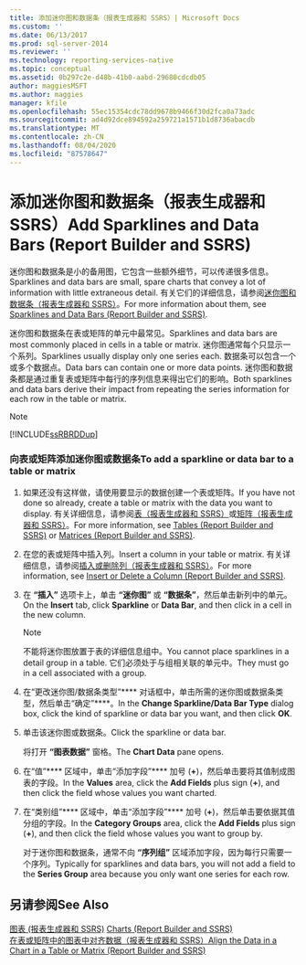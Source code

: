 ```yaml
---
title: 添加迷你图和数据条（报表生成器和 SSRS）| Microsoft Docs
ms.custom: ''
ms.date: 06/13/2017
ms.prod: sql-server-2014
ms.reviewer: ''
ms.technology: reporting-services-native
ms.topic: conceptual
ms.assetid: 0b297c2e-d48b-41b0-aabd-29680cdcdb05
author: maggiesMSFT
ms.author: maggies
manager: kfile
ms.openlocfilehash: 55ec15354cdc78dd9678b9466f30d2fca0a73adc
ms.sourcegitcommit: ad4d92dce894592a259721a1571b1d8736abacdb
ms.translationtype: MT
ms.contentlocale: zh-CN
ms.lasthandoff: 08/04/2020
ms.locfileid: "87578647"
---
```

# <a name="add-sparklines-and-data-bars-report-builder-and-ssrs"></a><span data-ttu-id="234e0-102">添加迷你图和数据条（报表生成器和 SSRS）</span><span class="sxs-lookup"><span data-stu-id="234e0-102">Add Sparklines and Data Bars (Report Builder and SSRS)</span></span>
  <span data-ttu-id="234e0-103">迷你图和数据条是小的备用图，它包含一些额外细节，可以传递很多信息。</span><span class="sxs-lookup"><span data-stu-id="234e0-103">Sparklines and data bars are small, spare charts that convey a lot of information with little extraneous detail.</span></span> <span data-ttu-id="234e0-104">有关它们的详细信息，请参阅[迷你图和数据条（报表生成器和 SSRS）](sparklines-and-data-bars-report-builder-and-ssrs.md)。</span><span class="sxs-lookup"><span data-stu-id="234e0-104">For more information about them, see [Sparklines and Data Bars &#40;Report Builder and SSRS&#41;](sparklines-and-data-bars-report-builder-and-ssrs.md).</span></span>  
  
 <span data-ttu-id="234e0-105">迷你图和数据条在表或矩阵的单元中最常见。</span><span class="sxs-lookup"><span data-stu-id="234e0-105">Sparklines and data bars are most commonly placed in cells in a table or matrix.</span></span> <span data-ttu-id="234e0-106">迷你图通常每个只显示一个系列。</span><span class="sxs-lookup"><span data-stu-id="234e0-106">Sparklines usually display only one series each.</span></span> <span data-ttu-id="234e0-107">数据条可以包含一个或多个数据点。</span><span class="sxs-lookup"><span data-stu-id="234e0-107">Data bars can contain one or more data points.</span></span> <span data-ttu-id="234e0-108">迷你图和数据条都是通过重复表或矩阵中每行的序列信息来得出它们的影响。</span><span class="sxs-lookup"><span data-stu-id="234e0-108">Both sparklines and data bars derive their impact from repeating the series information for each row in the table or matrix.</span></span>  
  
> [!NOTE]  
>  [!INCLUDE[ssRBRDDup](../../includes/ssrbrddup-md.md)]  
  
### <a name="to-add-a-sparkline-or-data-bar-to-a-table-or-matrix"></a><span data-ttu-id="234e0-109">向表或矩阵添加迷你图或数据条</span><span class="sxs-lookup"><span data-stu-id="234e0-109">To add a sparkline or data bar to a table or matrix</span></span>  
  
1.  <span data-ttu-id="234e0-110">如果还没有这样做，请使用要显示的数据创建一个表或矩阵。</span><span class="sxs-lookup"><span data-stu-id="234e0-110">If you have not done so already, create a table or matrix with the data you want to display.</span></span> <span data-ttu-id="234e0-111">有关详细信息，请参阅[表（报表生成器和 SSRS）](tables-report-builder-and-ssrs.md)或[矩阵（报表生成器和 SSRS）](create-a-matrix-report-builder-and-ssrs.md)。</span><span class="sxs-lookup"><span data-stu-id="234e0-111">For more information, see [Tables &#40;Report Builder  and SSRS&#41;](tables-report-builder-and-ssrs.md) or [Matrices &#40;Report Builder and SSRS&#41;](create-a-matrix-report-builder-and-ssrs.md).</span></span>  
  
2.  <span data-ttu-id="234e0-112">在您的表或矩阵中插入列。</span><span class="sxs-lookup"><span data-stu-id="234e0-112">Insert a column in your table or matrix.</span></span> <span data-ttu-id="234e0-113">有关详细信息，请参阅[插入或删除列（报表生成器和 SSRS）](insert-or-delete-a-column-report-builder-and-ssrs.md)。</span><span class="sxs-lookup"><span data-stu-id="234e0-113">For more information, see [Insert or Delete a Column &#40;Report Builder and SSRS&#41;](insert-or-delete-a-column-report-builder-and-ssrs.md).</span></span>  
  
3.  <span data-ttu-id="234e0-114">在 **“插入”** 选项卡上，单击 **“迷你图”** 或 **“数据条”**，然后单击新列中的单元。</span><span class="sxs-lookup"><span data-stu-id="234e0-114">On the **Insert** tab, click **Sparkline** or **Data Bar**, and then click in a cell in the new column.</span></span>  
  
    > [!NOTE]  
    >  <span data-ttu-id="234e0-115">不能将迷你图放置于表的详细信息组中。</span><span class="sxs-lookup"><span data-stu-id="234e0-115">You cannot place sparklines in a detail group in a table.</span></span> <span data-ttu-id="234e0-116">它们必须处于与组相关联的单元中。</span><span class="sxs-lookup"><span data-stu-id="234e0-116">They must go in a cell associated with a group.</span></span>  
  
4.  <span data-ttu-id="234e0-117">在“更改迷你图/数据条类型”\*\*\*\* 对话框中，单击所需的迷你图或数据条类型，然后单击“确定”\*\*\*\*。</span><span class="sxs-lookup"><span data-stu-id="234e0-117">In the **Change Sparkline/Data Bar Type** dialog box, click the kind of sparkline or data bar you want, and then click **OK**.</span></span>  
  
5.  <span data-ttu-id="234e0-118">单击该迷你图或数据条。</span><span class="sxs-lookup"><span data-stu-id="234e0-118">Click the sparkline or data bar.</span></span>  
  
     <span data-ttu-id="234e0-119">将打开 **“图表数据”** 窗格。</span><span class="sxs-lookup"><span data-stu-id="234e0-119">The **Chart Data** pane opens.</span></span>  
  
6.  <span data-ttu-id="234e0-120">在“值”\*\*\*\* 区域中，单击“添加字段”\*\*\*\* 加号 (**+**)，然后单击要将其值制成图表的字段。</span><span class="sxs-lookup"><span data-stu-id="234e0-120">In the **Values** area, click the **Add Fields** plus sign (**+**), and then click the field whose values you want charted.</span></span>  
  
7.  <span data-ttu-id="234e0-121">在“类别组”\*\*\*\* 区域中，单击“添加字段”\*\*\*\* 加号 (**+**)，然后单击要依据其值分组的字段。</span><span class="sxs-lookup"><span data-stu-id="234e0-121">In the **Category Groups** area, click the **Add Fields** plus sign (**+**), and then click the field whose values you want to group by.</span></span>  
  
     <span data-ttu-id="234e0-122">对于迷你图和数据条，通常不向 **“序列组”** 区域添加字段，因为每行只需要一个序列。</span><span class="sxs-lookup"><span data-stu-id="234e0-122">Typically for sparklines and data bars, you will not add a field to the **Series Group** area because you only want one series for each row.</span></span>  
  
## <a name="see-also"></a><span data-ttu-id="234e0-123">另请参阅</span><span class="sxs-lookup"><span data-stu-id="234e0-123">See Also</span></span>  
 <span data-ttu-id="234e0-124">[图表 &#40;报表生成器和 SSRS&#41;](charts-report-builder-and-ssrs.md) </span><span class="sxs-lookup"><span data-stu-id="234e0-124">[Charts &#40;Report Builder and SSRS&#41;](charts-report-builder-and-ssrs.md) </span></span>  
 [<span data-ttu-id="234e0-125">在表或矩阵中的图表中对齐数据（报表生成器和 SSRS）</span><span class="sxs-lookup"><span data-stu-id="234e0-125">Align the Data in a Chart in a Table or Matrix &#40;Report Builder and SSRS&#41;</span></span>](align-the-data-in-a-chart-in-a-table-or-matrix-report-builder-and-ssrs.md)  
  
  
